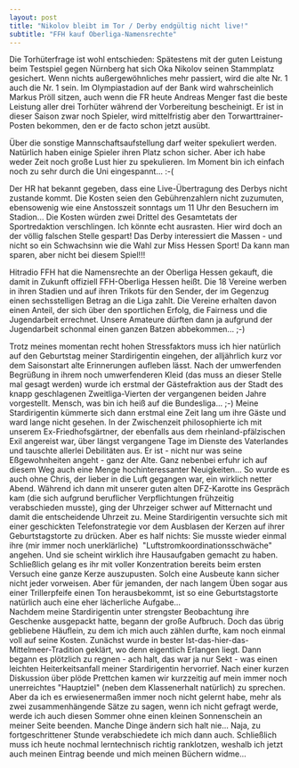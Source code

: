 ```yaml
---
layout: post
title: "Nikolov bleibt im Tor / Derby endgültig nicht live!"
subtitle: "FFH kauf Oberliga-Namensrechte"
---
```


Die Torhüterfrage ist wohl entschieden: Spätestens mit der guten Leistung beim Testspiel gegen Nürnberg hat sich Oka Nikolov seinen Stammplatz gesichert. Wenn nichts außergewöhnliches mehr passiert, wird die alte Nr. 1 auch die Nr. 1 sein. Im Olympiastadion auf der Bank wird wahrscheinlich Markus Pröll sitzen, auch wenn die FR heute Andreas Menger fast die beste Leistung aller drei Torhüter während der Vorbereitung bescheinigt. Er ist in dieser Saison zwar noch Spieler, wird mittelfristig aber den Torwarttrainer-Posten bekommen, den er de facto schon jetzt ausübt.

Über die sonstige Mannschaftsaufstellung darf weiter spekuliert werden. Natürlich haben einige Spieler ihren Platz schon sicher. Aber ich habe weder Zeit noch große Lust hier zu spekulieren. Im Moment bin ich einfach noch zu sehr durch die Uni eingespannt... :-(

Der HR hat bekannt gegeben, dass eine Live-Übertragung des Derbys nicht zustande kommt. Die Kosten seien den Gebührenzahlern nicht zuzumuten, ebensowenig wie eine Anstosszeit sonntags um 11 Uhr den Besuchern im Stadion... Die Kosten würden zwei Drittel des Gesamtetats der Sportredaktion verschlingen. Ich könnte echt ausrasten. Hier wird doch an der völlig falschen Stelle gespart! Das Derby interessiert die Massen - und nicht so ein Schwachsinn wie die Wahl zur Miss Hessen Sport! Da kann man sparen, aber nicht bei diesem Spiel!!!

Hitradio FFH hat die Namensrechte an der Oberliga Hessen gekauft, die damit in Zukunft offiziell FFH-Oberliga Hessen heißt. Die 18 Vereine werben in ihren Stadien und auf ihren Trikots für den Sender, der im Gegenzug einen sechsstelligen Betrag an die Liga zahlt. Die Vereine erhalten davon einen Anteil, der sich über den sportlichen Erfolg, die Fairness und die Jugendarbeit errechnet. Unsere Amateure dürften dann ja aufgrund der Jugendarbeit schonmal einen ganzen Batzen abbekommen... ;-)

Trotz meines momentan recht hohen Stressfaktors muss ich hier natürlich auf den Geburtstag meiner Stardirigentin eingehen, der alljährlich kurz vor dem Saisonstart alte Erinnerungen aufleben lässt. Nach der umwerfenden Begrüßung in ihrem noch umwerfenderen Kleid (das muss an dieser Stelle mal gesagt werden) wurde ich erstmal der Gästefraktion aus der Stadt des knapp geschlagenen Zweitliga-Vierten der vergangenen beiden Jahre vorgestellt. Mensch, was bin ich heiß auf die Bundesliga... ;-) Meine Stardirigentin kümmerte sich dann erstmal eine Zeit lang um ihre Gäste und ward lange nicht gesehen. In der Zwischenzeit philosophierte ich mit unserem Ex-Friedhofsgärtner, der ebenfalls aus dem rheinland-pfälzischen Exil angereist war, über längst vergangene Tage im Dienste des Vaterlandes und tauschte allerlei Debilitäten aus. Er ist - nicht nur was seine Eßgewohnheiten angeht - ganz der Alte. Ganz nebenbei erfuhr ich auf diesem Weg auch eine Menge hochinteressanter Neuigkeiten... So wurde es auch ohne Chris, der lieber in die Luft gegangen war, ein wirklich netter Abend. Während ich dann mit unserer guten alten DFZ-Karotte ins Gespräch kam (die sich aufgrund beruflicher Verpflichtungen frühzeitig verabschieden musste), ging der Uhrzeiger schwer auf Mitternacht und damit die entscheidende Uhrzeit zu. Meine Stardirigentin versuchte sich mit einer geschickten Telefonstrategie vor dem Ausblasen der Kerzen auf ihrer Geburtstagstorte zu drücken. Aber es half nichts: Sie musste wieder einmal ihre (mir immer noch unerklärliche)  "Luftstromkoordinationsschwäche" angehen. Und sie scheint wirklich ihre Hausaufgaben gemacht zu haben. Schließlich gelang es ihr mit voller Konzentration bereits beim ersten Versuch eine ganze Kerze auszupusten. Solch eine Ausbeute kann sicher nicht jeder vorweisen. Aber für jemanden, der nach langem Üben sogar aus einer Trillerpfeife einen Ton herausbekommt, ist so eine Geburtstagstorte natürlich auch eine eher lächerliche Aufgabe...  
Nachdem meine Stardirigentin unter strengster Beobachtung ihre Geschenke ausgepackt hatte, begann der große Aufbruch. Doch das übrig gebliebene Häuflein, zu dem ich mich auch zählen durfte, kam noch einmal voll auf seine Kosten. Zunächst wurde in bester Ist-das-hier-das-Mittelmeer-Tradition geklärt, wo denn eigentlich Erlangen liegt. Dann begann es plötzlich zu regnen - ach halt, das war ja nur Sekt - was einen leichten Heiterkeitsanfall meiner Stardirigentin hervorrief. Nach einer kurzen Diskussion über plöde Prettchen kamen wir kurzzeitig auf mein immer noch unerreichtes "Hauptziel" (neben dem Klassenerhalt natürlich) zu sprechen. Aber da ich es erwiesenermaßen immer noch nicht gelernt habe, mehr als zwei zusammenhängende Sätze zu sagen, wenn ich nicht gefragt werde, werde ich auch diesen Sommer ohne einen kleinen Sonnenschein an meiner Seite beenden. Manche Dinge ändern sich halt nie... Naja, zu fortgeschrittener Stunde verabschiedete ich mich dann auch. Schließlich muss ich heute nochmal lerntechnisch richtig ranklotzen, weshalb ich jetzt auch meinen Eintrag beende und mich meinen Büchern widme...
